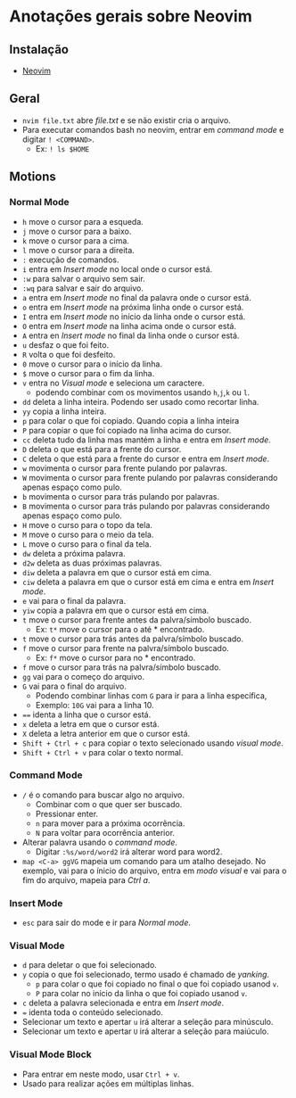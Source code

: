 # Anotações gerais sobre Neovim

## Instalação
- [Neovim](https://github.com/neovim/neovim/wiki/Installing-Neovim)


## Geral
- `nvim file.txt` abre *file.txt* e se não existir cria o arquivo.
- Para executar comandos bash no neovim, entrar em *command mode* e digitar `! <COMMAND>`.
  - Ex: `! ls $HOME`

## Motions

### Normal Mode
- `h` move o cursor para a esqueda.
- `j` move o cursor para a baixo.
- `k` move o cursor para a cima.
- `l` move o cursor para a direita.
- `:` execução de comandos.
- `i` entra em *Insert mode* no local onde o cursor está.
- `:w` para salvar o arquivo sem sair.
- `:wq` para salvar e sair do arquivo.
- `a` entra em *Insert mode* no final da palavra onde o cursor está.
- `o` entra em *Insert mode* na próxima linha onde o cursor está.
- `I` entra em *Insert mode* no início da linha onde o cursor está.
- `O` entra em *Insert mode* na linha acima onde o cursor está.
- `A` entra en *Insert mode* no final da linha onde o cursor está.
- `u` desfaz o que foi feito.
- `R` volta o que foi desfeito. 
- `0` move o cursor para o início da linha.
- `$` move o cursor para o fim da linha.
- `v` entra no *Visual mode* e seleciona um caractere.
  - podendo combinar com os movimentos usando `h`,`j`,`k` ou `l`.
- `dd` deleta a linha inteira. Podendo ser usado como recortar linha.
- `yy` copia a linha inteira.
- `p` para colar o que foi copiado. Quando copia a linha inteira
- `P` para copiar o que foi copiado na linha acima do cursor.
- `cc` deleta tudo da linha mas mantém a linha e entra em *Insert mode*.
- `D` deleta o que está para a frente do cursor.
- `C` deleta o que está para a frente do cursor e entra em *Insert mode*.
- `w` movimenta o cursor para frente pulando por palavras.
- `W` movimenta o cursor para frente pulando por palavras considerando apenas espaço como pulo.
- `b` movimenta o cursor para trás pulando por palavras.
- `B` movimenta o cursor para trás pulando por palavras considerando apenas espaço como pulo.
- `H` move o curso para o topo da tela.
- `M` move o curso para o meio da tela.
- `L` move o curso para o final da tela.
- `dw` deleta a próxima palavra.
- `d2w` deleta as duas próximas palavras.
- `diw` deleta a palavra em que o cursor está em cima.
- `ciw` deleta a palavra em que o cursor está em cima e entra em *Insert mode*.
- `e` vai para o final da palavra.
- `yiw` copia a palavra em que o cursor está em cima.
- `t` move o cursor para frente antes da palvra/símbolo buscado.
  - Ex: `t*` move o cursor para o até * encontrado.
- `t` move o cursor para trás antes da palvra/símbolo buscado. 
- `f` move o cursor para frente na palvra/símbolo buscado.
  - Ex: `f*` move o cursor para no * encontrado.
- `f` move o cursor para trás na palvra/símbolo buscado.
- `gg` vai para o começo do arquivo.
- `G` vai para o final do arquivo.
  - Podendo combinar linhas com `G` para ir para a linha específica,
  - Exemplo: `10G` vai para a linha 10.
- `==` identa a linha que o cursor está.
- `x` deleta a letra em que o cursor está.
- `X` deleta a letra anterior em que o cursor está.
- `Shift + Ctrl + c` para copiar o texto selecionado usando *visual mode*.
- `Shift + Ctrl + v` para colar o texto normal.

### Command Mode
- `/` é o comando para buscar algo no arquivo.
  - Combinar com o que quer ser buscado.
  - Pressionar enter.
  - `n` para mover para a próxima ocorrência.
  - `N` para voltar para ocorrência anterior.
- Alterar palavra usando o *command mode*.
  - Digitar `:%s/word/word2` irá alterar word para word2.
- `map <C-a> ggVG` mapeia um comando para um atalho desejado. No exemplo, vai para o ínicio do arquivo, entra em *modo visual* e vai para o fim do arquivo, mapeia para *Ctrl a*.

### Insert Mode
- `esc` para sair do mode e ir para *Normal mode*.

### Visual Mode
- `d` para deletar o que foi selecionado.
- `y` copia o que foi selecionado, termo usado é chamado de *yanking*.
  - `p` para colar o que foi copiado no final o que foi copiado usanod `v`.
  - `P` para colar no início da linha o que foi copiado usanod `v`.
- `c` deleta a palavra selecionada e entra em *Insert mode*.
- `=` identa toda o conteúdo selecionado.
- Selecionar um texto e apertar `u` irá alterar a seleção para minúsculo.
- Selecionar um texto e apertar `U` irá alterar a seleção para maiúculo.

### Visual Mode Block
- Para entrar em neste modo, usar `Ctrl + v`.
- Usado para realizar ações em múltiplas linhas.